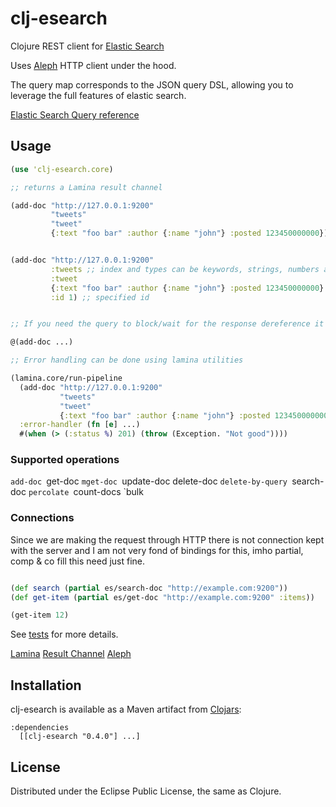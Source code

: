 # clj-esearch

Clojure REST client for [Elastic Search](http://www.elasticsearch.org/)

Uses [Aleph](https://github.com/ztellman/aleph) HTTP client under the hood.

The query map corresponds to the JSON query DSL, allowing you to
leverage the full features of elastic search.

[Elastic Search Query reference](http://www.elasticsearch.org/guide/reference/query-dsl/)

## Usage


```clojure
(use 'clj-esearch.core)

;; returns a Lamina result channel

(add-doc "http://127.0.0.1:9200"
         "tweets"
         "tweet"
         {:text "foo bar" :author {:name "john"} :posted 123450000000})


(add-doc "http://127.0.0.1:9200"
         :tweets ;; index and types can be keywords, strings, numbers and sequences
         :tweet
         {:text "foo bar" :author {:name "john"} :posted 123450000000}
         :id 1) ;; specified id


;; If you need the query to block/wait for the response dereference it

@(add-doc ...)

;; Error handling can be done using lamina utilities

(lamina.core/run-pipeline
  (add-doc "http://127.0.0.1:9200"
           "tweets"
           "tweet"
           {:text "foo bar" :author {:name "john"} :posted 123450000000})
  :error-handler (fn [e] ...)
  #(when (> (:status %) 201) (throw (Exception. "Not good"))))

```

### Supported operations

`add-doc `get-doc `mget-doc `update-doc delete-doc `delete-by-query
`search-doc `percolate `count-docs `bulk

### Connections

Since we are making the request through HTTP there is not connection
kept with the server and I am not very fond of bindings for this, imho
partial, comp & co fill this need just fine.


```clojure

(def search (partial es/search-doc "http://example.com:9200"))
(def get-item (partial es/get-doc "http://example.com:9200" :items))

(get-item 12)

```



See [tests](https://github.com/mpenet/clj-esearch/blob/master/test/clj_esearch/test/core.clj) for more details.

[Lamina](https://github.com/ztellman/lamina) [Result Channel](https://github.com/ztellman/lamina/wiki/Result-Channels)
[Aleph](https://github.com/ztellman/aleph)


## Installation

clj-esearch is available as a Maven artifact from [Clojars](http://clojars.org/clj-esearch):

    :dependencies
      [[clj-esearch "0.4.0"] ...]

## License

Distributed under the Eclipse Public License, the same as Clojure.

